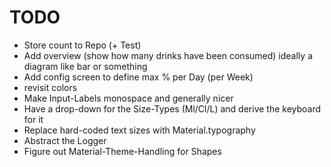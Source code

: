 # TODO

- Store count to Repo (+ Test)
- Add overview (show how many drinks have been consumed) ideally a diagram like bar or something
- Add config screen to define max % per Day (per Week)
- revisit colors
- Make Input-Labels monospace and generally nicer
- Have a drop-down for the Size-Types (Ml/Cl/L) and derive the keyboard for it
- Replace hard-coded text sizes with Material.typography
- Abstract the Logger
- Figure out Material-Theme-Handling for Shapes
